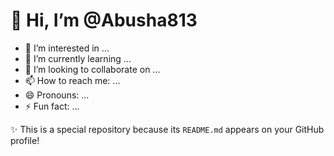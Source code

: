 <!DOCTYPE html>
<html lang="en">
<head>
  <meta charset="UTF-8">
  <meta name="viewport" content="width=device-width, initial-scale=1">
  <title>Abusha813's Profile</title>
  <link rel="stylesheet" href="style.css">
</head>
<body>
  <div class="profile-card">
    <h1>👋 Hi, I’m <span class="username">@Abusha813</span></h1>
    <ul class="profile-info">
      <li>👀 I’m interested in <span class="placeholder">...</span></li>
      <li>🌱 I’m currently learning <span class="placeholder">...</span></li>
      <li>💞️ I’m looking to collaborate on <span class="placeholder">...</span></li>
      <li>📫 How to reach me: <span class="placeholder">...</span></li>
      <li>😄 Pronouns: <span class="placeholder">...</span></li>
      <li>⚡ Fun fact: <span class="placeholder">...</span></li>
    </ul>
    <footer>
      <p>✨ This is a special repository because its <code>README.md</code> appears on your GitHub profile!</p>
    </footer>
  </div>
</body>
</html>
